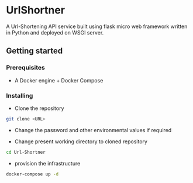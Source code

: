 # UrlShortner

A Url-Shortening API service built using flask micro web framework written in Python and deployed on WSGI server.

## Getting started

### Prerequisites

- A Docker engine + Docker Compose

### Installing
- Clone the repository
```sh
git clone <URL>
```

- Change the password and other environmental values if required

- Change present working directory to cloned repository

 ```sh
 cd Url-Shortner
 ```

-   provision the infrastructure
```sh
docker-compose up -d
```
